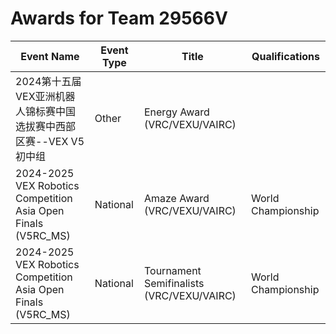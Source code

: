 # Awards for Team 29566V

| Event Name | Event Type | Title | Qualifications |
|------------|------------|-------|----------------|
| 2024第十五届VEX亚洲机器人锦标赛中国选拔赛中西部区赛--VEX V5初中组 | Other | Energy Award (VRC/VEXU/VAIRC) |  |
| 2024-2025 VEX Robotics Competition Asia Open Finals (V5RC_MS) | National | Amaze Award (VRC/VEXU/VAIRC) | World Championship |
| 2024-2025 VEX Robotics Competition Asia Open Finals (V5RC_MS) | National | Tournament Semifinalists (VRC/VEXU/VAIRC) | World Championship |
